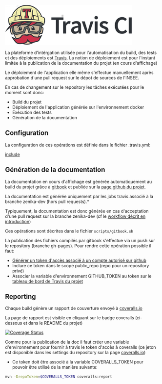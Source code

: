 ![travis](../../pics/travis.png)

La plateforme d'intérgation utilisée pour l'automatisation du build, des tests et des déploiements est [Travis](https://travis-ci.org/).
La notion de déploiement est pour l'instant limitée à la publication de la documentation du projet (en cours d'affichage)

Le déploiement de l'application elle même s'effectue manuellement après approbation d'une pull request sur le dépot de sources de l'INSEE.

En cas de changement sur le repository les tâches exécutées pour le moment sont donc:

 - Build du projet
 - Déploiement de l'application générée sur l'environnement docker
 - Exécution des tests
 - Génération de la documentation
 
## Configuration

La configuration de ces opérations est définie dans le fichier .travis.yml:

[include](../../../.travis.yml)

## Génération de la documentation

La documentation en cours d'affichage est générée automatiquement au build du projet grâce à [gitbook](https://www.gitbook.com/new) et publiée sur la [page github du projet](https://pages.github.com/).

La documentation est générée uniquement par les jobs travis associé à la branche zenika-dev (hors pull requests).*

Typiquement, la documentation est donc générée en cas d'acceptation d'une pull request sur la branche zenika-dev (cf le [workflow décrit en introduction](./index.html))

Ces opérations sont décrites dans le fichier ```scripts/gitbook.sh```

La publication des fichiers compilés par gitbook s'effectue via un push sur le repository (branche gh-pages). Pour rendre cette opération possible il faut:
 - [Générer un token d'accès associé à un compte autorisé sur github](https://github.com/settings/tokens/new)
 - Inclure ce token dans le scope public_repo (repo pour un repository privé)
 - Associer la variable d'environnement GITHUB_TOKEN au token sur le  [tableau de bord de Travis du projet](https://travis-ci.org/)
 
 ## Reporting
 
Chaque build génère un rapport de couverture envoyé à [coveralls.io](https://coveralls.io/)
 
 La page de rapport est visible en cliquant sur le badge coveralls (ci-dessous et dans le README du projet)
 
 [![Coverage Status](https://coveralls.io/repos/github/InseeFr/Pogues-Back-Office/badge.svg?branch=zenika-dev)](https://coveralls.io/github/InseeFr/Pogues-Back-Office?branch=zenika-dev)
 
 Comme pour la publication de la doc il faut créer une variable d'environnement pour fournir à travis le token d'accès à coveralls (ce jeton est disponible dans les settings du repository sur la page [coveralls.io](https://coveralls.io))

 - Ce token doit être associé à la variable COVERALLS_TOKEN pour pouvoir être utilisé de la manière suivante:
 
 ```bash
mvn -DrepoToken=$COVERALLS_TOKEN coveralls:report
```
 
